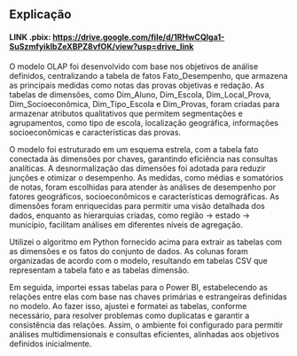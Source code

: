 ## Explicação
#### LINK .pbix: https://drive.google.com/file/d/1RHwCQlga1-SuSzmfyiklbZeXBPZ8vfOK/view?usp=drive_link

O modelo OLAP foi desenvolvido com base nos objetivos de análise definidos, centralizando a tabela de fatos Fato_Desempenho, que armazena as principais medidas como notas das provas objetivas e redação. As tabelas de dimensões, como Dim_Aluno, Dim_Escola, Dim_Local_Prova, Dim_Socioeconômica, Dim_Tipo_Escola e Dim_Provas, foram criadas para armazenar atributos qualitativos que permitem segmentações e agrupamentos, como tipo de escola, localização geográfica, informações socioeconômicas e características das provas.

O modelo foi estruturado em um esquema estrela, com a tabela fato conectada às dimensões por chaves, garantindo eficiência nas consultas analíticas. A desnormalização das dimensões foi adotada para reduzir junções e otimizar o desempenho. As medidas, como médias e somatórios de notas, foram escolhidas para atender às análises de desempenho por fatores geográficos, socioeconômicos e características demográficas. As dimensões foram enriquecidas para permitir uma visão detalhada dos dados, enquanto as hierarquias criadas, como região → estado → município, facilitam análises em diferentes níveis de agregação.

Utilizei o algoritmo em Python fornecido acima para extrair as tabelas com as dimensões e os fatos do conjunto de dados. As colunas foram organizadas de acordo com o modelo, resultando em tabelas CSV que representam a tabela fato e as tabelas dimensão.

Em seguida, importei essas tabelas para o Power BI, estabelecendo as relações entre elas com base nas chaves primárias e estrangeiras definidas no modelo. Ao fazer isso, ajustei e formatei as tabelas, conforme necessário, para resolver problemas como duplicatas e garantir a consistência das relações. Assim, o ambiente foi configurado para permitir análises multidimensionais e consultas eficientes, alinhadas aos objetivos definidos inicialmente.









